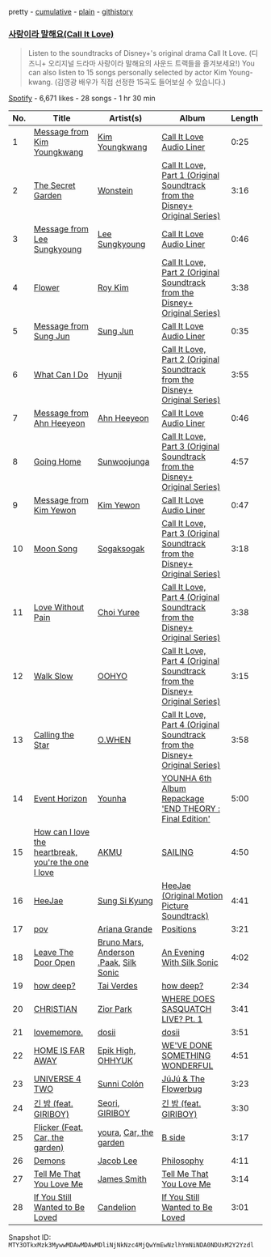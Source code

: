 pretty - [cumulative](/playlists/cumulative/37i9dQZF1DWYJer66eoqCP.md) - [plain](/playlists/plain/37i9dQZF1DWYJer66eoqCP) - [githistory](https://github.githistory.xyz/mackorone/spotify-playlist-archive/blob/main/playlists/plain/37i9dQZF1DWYJer66eoqCP)

### [사랑이라 말해요\(Call It Love\)](https://open.spotify.com/playlist/37i9dQZF1DWYJer66eoqCP)

> Listen to the soundtracks of Disney+'s original drama Call It Love\. \(디즈니+ 오리지널 드라마 사랑이라 말해요의 사운드 트랙들을 즐겨보세요!\) You can also listen to 15 songs personally selected by actor Kim Young\-kwang\. \(김영광 배우가 직접 선정한 15곡도 들어보실 수 있습니다.\)

[Spotify](https://open.spotify.com/user/spotify) - 6,671 likes - 28 songs - 1 hr 30 min

| No. | Title | Artist(s) | Album | Length |
|---|---|---|---|---|
| 1 | [Message from Kim Youngkwang](https://open.spotify.com/track/4I5t2np872VOJmnCJu8sVb) | [Kim Youngkwang](https://open.spotify.com/artist/6zwvXiKnEvz1m5Sjs3AsuA) | [Call It Love Audio Liner](https://open.spotify.com/album/5BshmR87OmG5rqw9n2o2EL) | 0:25 |
| 2 | [The Secret Garden](https://open.spotify.com/track/2ykHau3Xffgjhm9zmKBILS) | [Wonstein](https://open.spotify.com/artist/5o615XColiSVMPDWlslKSk) | [Call It Love, Part 1 \(Original Soundtrack from the Disney+ Original Series\)](https://open.spotify.com/album/3mLDrNtCsnapPkEqexs2pz) | 3:16 |
| 3 | [Message from Lee Sungkyoung](https://open.spotify.com/track/0Df8aUDPh5KkKI63Vqn97l) | [Lee Sungkyoung](https://open.spotify.com/artist/1Wb9XdKikumNOEgLPwFtq9) | [Call It Love Audio Liner](https://open.spotify.com/album/5BshmR87OmG5rqw9n2o2EL) | 0:46 |
| 4 | [Flower](https://open.spotify.com/track/5lTjMLVQbceA8dOa7z1gvT) | [Roy Kim](https://open.spotify.com/artist/3ErHVJMsxTq2lLSmnONBm9) | [Call It Love, Part 2 \(Original Soundtrack from the Disney+ Original Series\)](https://open.spotify.com/album/3By4oNGxWYD3dQKmaaGLef) | 3:38 |
| 5 | [Message from Sung Jun](https://open.spotify.com/track/5vmqkgdwkme8Hw3A9zzCbj) | [Sung Jun](https://open.spotify.com/artist/4TA1EI7YIzmJtcYIQewq7T) | [Call It Love Audio Liner](https://open.spotify.com/album/5BshmR87OmG5rqw9n2o2EL) | 0:35 |
| 6 | [What Can I Do](https://open.spotify.com/track/5dfhtNngJw3RT9SGJpvRrS) | [Hyunji](https://open.spotify.com/artist/29F389PdjBjNMGoTti1GxX) | [Call It Love, Part 2 \(Original Soundtrack from the Disney+ Original Series\)](https://open.spotify.com/album/3By4oNGxWYD3dQKmaaGLef) | 3:55 |
| 7 | [Message from Ahn Heeyeon](https://open.spotify.com/track/4jjZb6OnOkx7k0f3kHAzCl) | [Ahn Heeyeon](https://open.spotify.com/artist/5j5f5eerN2nZjlOidzcHJU) | [Call It Love Audio Liner](https://open.spotify.com/album/5BshmR87OmG5rqw9n2o2EL) | 0:46 |
| 8 | [Going Home](https://open.spotify.com/track/4tHETrzVBsR50PKRmw9yZA) | [Sunwoojunga](https://open.spotify.com/artist/04L3elxyr0XFua2Ek3domW) | [Call It Love, Part 3 \(Original Soundtrack from the Disney+ Original Series\)](https://open.spotify.com/album/6nymfoD8cwhnm1jMkuHvI2) | 4:57 |
| 9 | [Message from Kim Yewon](https://open.spotify.com/track/2d7v8v5tB6VA9lmKa9TBkd) | [Kim Yewon](https://open.spotify.com/artist/2mxGQrnsNy5Rot4OGpID4n) | [Call It Love Audio Liner](https://open.spotify.com/album/5BshmR87OmG5rqw9n2o2EL) | 0:47 |
| 10 | [Moon Song](https://open.spotify.com/track/30B8ilL5WhF2bsUjIEu5lM) | [Sogaksogak](https://open.spotify.com/artist/4ErSSLqJ6lBxlgzBrkjubZ) | [Call It Love, Part 3 \(Original Soundtrack from the Disney+ Original Series\)](https://open.spotify.com/album/6nymfoD8cwhnm1jMkuHvI2) | 3:18 |
| 11 | [Love Without Pain](https://open.spotify.com/track/114JstNdrTd5rsVce9lrpQ) | [Choi Yuree](https://open.spotify.com/artist/6qvVoPGEqNCyYSjYCgfV1v) | [Call It Love, Part 4 \(Original Soundtrack from the Disney+ Original Series\)](https://open.spotify.com/album/1bRYXvLc2G48EXhCxwxfyp) | 3:38 |
| 12 | [Walk Slow](https://open.spotify.com/track/41dN9FUiIDhMpc0waRUfSb) | [OOHYO](https://open.spotify.com/artist/50Zu2bK9y5UAtD0jcqk5VX) | [Call It Love, Part 4 \(Original Soundtrack from the Disney+ Original Series\)](https://open.spotify.com/album/1bRYXvLc2G48EXhCxwxfyp) | 3:15 |
| 13 | [Calling the Star](https://open.spotify.com/track/5zxqCejnJChTtrnut3FnPl) | [O.WHEN](https://open.spotify.com/artist/7f5OHScUwC0ZKZzma5mMxq) | [Call It Love, Part 4 \(Original Soundtrack from the Disney+ Original Series\)](https://open.spotify.com/album/1bRYXvLc2G48EXhCxwxfyp) | 3:58 |
| 14 | [Event Horizon](https://open.spotify.com/track/6RBziRcDeiho3iTPdtEeg9) | [Younha](https://open.spotify.com/artist/6GwM5CHqhWXzG3l5kzRSAS) | [YOUNHA 6th Album Repackage 'END THEORY : Final Edition'](https://open.spotify.com/album/63mur6I6yCG9cOxOst3i7c) | 5:00 |
| 15 | [How can I love the heartbreak, you're the one I love](https://open.spotify.com/track/0hqj5JBnFt1BHEz2UCFwrl) | [AKMU](https://open.spotify.com/artist/6OwKE9Ez6ALxpTaKcT5ayv) | [SAILING](https://open.spotify.com/album/7C0Ci0alKWwwXPIFYEdVcn) | 4:50 |
| 16 | [HeeJae](https://open.spotify.com/track/10PzmnIzAwd4vRRDUamEwr) | [Sung Si Kyung](https://open.spotify.com/artist/7jFUYMpMUBDL4JQtMZ5ilc) | [HeeJae \(Original Motion Picture Soundtrack\)](https://open.spotify.com/album/4wqchZ5AFWr6akPCH6h74O) | 4:41 |
| 17 | [pov](https://open.spotify.com/track/3UoULw70kMsiVXxW0L3A33) | [Ariana Grande](https://open.spotify.com/artist/66CXWjxzNUsdJxJ2JdwvnR) | [Positions](https://open.spotify.com/album/3euz4vS7ezKGnNSwgyvKcd) | 3:21 |
| 18 | [Leave The Door Open](https://open.spotify.com/track/02VBYrHfVwfEWXk5DXyf0T) | [Bruno Mars](https://open.spotify.com/artist/0du5cEVh5yTK9QJze8zA0C), [Anderson .Paak](https://open.spotify.com/artist/3jK9MiCrA42lLAdMGUZpwa), [Silk Sonic](https://open.spotify.com/artist/6PvvGcCY2XtUcSRld1Wilr) | [An Evening With Silk Sonic](https://open.spotify.com/album/1YgekJJTEueWDaMr7BYqPk) | 4:02 |
| 19 | [how deep?](https://open.spotify.com/track/0VcWp30A3hSJrPjdDEHeNE) | [Tai Verdes](https://open.spotify.com/artist/2kCO8LXN1usaOPL3iEE28I) | [how deep?](https://open.spotify.com/album/4vaxABro6oVySHD5okB7QE) | 2:34 |
| 20 | [CHRISTIAN](https://open.spotify.com/track/1FBdX6uTlbunrv0bu3tFnF) | [Zior Park](https://open.spotify.com/artist/4gkSpcyfxtm5OFoZCYWTeD) | [WHERE DOES SASQUATCH LIVE? Pt\. 1](https://open.spotify.com/album/2TUaUffgOaezf2b52HTTWE) | 3:41 |
| 21 | [lovememore.](https://open.spotify.com/track/0P9XwjnnIPQFTwdqvu01Mf) | [dosii](https://open.spotify.com/artist/41lcf5k3PkUdxupYLkcjCd) | [dosii](https://open.spotify.com/album/0nrhKqYSxc2gwoMFzTckU6) | 3:51 |
| 22 | [HOME IS FAR AWAY](https://open.spotify.com/track/7zyEA6ntsqPH7sLc1YYK26) | [Epik High](https://open.spotify.com/artist/5snNHNlYT2UrtZo5HCJkiw), [OHHYUK](https://open.spotify.com/artist/68TCVp5t1Dxi2TvNuYoYK0) | [WE'VE DONE SOMETHING WONDERFUL](https://open.spotify.com/album/7tvK9KQebPOhD9baTlIrVu) | 4:51 |
| 23 | [UNIVERSE 4 TWO](https://open.spotify.com/track/7JwZb4dbB6GSsbUodjWaVX) | [Sunni Colón](https://open.spotify.com/artist/4tRZRfhgfLEIUI9mw9Njy2) | [JúJú & The Flowerbug](https://open.spotify.com/album/2PXP673QHx50WTC2Tu7KPF) | 3:23 |
| 24 | [긴 밤 \(feat\. GIRIBOY\)](https://open.spotify.com/track/5YAO57ujV1cs5eubzyOL1E) | [Seori](https://open.spotify.com/artist/2bWTIIQP9zaVc55RaMGu7e), [GIRIBOY](https://open.spotify.com/artist/2MtHuR0W2idZdF7x4wddqq) | [긴 밤 \(feat\. GIRIBOY\)](https://open.spotify.com/album/3AuhCLxpvg4gWl2Oi8D043) | 3:30 |
| 25 | [Flicker \(Feat\. Car, the garden\)](https://open.spotify.com/track/1llrs3s4loOC4eMaV1yc1x) | [youra](https://open.spotify.com/artist/5q9adPv91NFr8q2ZcKmX0V), [Car, the garden](https://open.spotify.com/artist/7c1HgFDe8ogy5NOZ1ANCJQ) | [B side](https://open.spotify.com/album/7sEUUITszL8AQptgMEUrkz) | 3:17 |
| 26 | [Demons](https://open.spotify.com/track/4IKjtbwsBujMWiOgvvT1oQ) | [Jacob Lee](https://open.spotify.com/artist/4xPR9p75zzDlisJvvhEYl2) | [Philosophy](https://open.spotify.com/album/1iOMcI8A0HvLrL2t98zUZx) | 4:11 |
| 27 | [Tell Me That You Love Me](https://open.spotify.com/track/2wHA4yJKT8TJhGz20QxUqX) | [James Smith](https://open.spotify.com/artist/543ccHFPnZfJMD8tRGPtu7) | [Tell Me That You Love Me](https://open.spotify.com/album/4oWsCEo45zfCdw8piPQUYm) | 3:14 |
| 28 | [If You Still Wanted to Be Loved](https://open.spotify.com/track/6aCBO28IURluAFDCvIAFtY) | [Candelion](https://open.spotify.com/artist/3Qq7KInk9dmtAMzajwdPDG) | [If You Still Wanted to Be Loved](https://open.spotify.com/album/6BVQYVkF35Tk93rYX8mefs) | 3:01 |

Snapshot ID: `MTY3OTkxMzk3MywwMDAwMDAwMDliNjNkNzc4MjQwYmEwNzlhYmNiNDA0NDUxM2Y2Yzdl`
